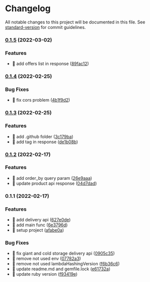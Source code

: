 # Changelog

All notable changes to this project will be documented in this file. See [standard-version](https://github.com/conventional-changelog/standard-version) for commit guidelines.

### [0.1.5](https://github.com/yeukfei02/singapore-grocery-api/compare/v0.1.4...v0.1.5) (2022-03-02)


### Features

* 🎸 add offers list in response ([89fac12](https://github.com/yeukfei02/singapore-grocery-api/commit/89fac127de20cc150698a5e6603090aea8152ec7))

### [0.1.4](https://github.com/yeukfei02/singapore-grocery-api/compare/v0.1.3...v0.1.4) (2022-02-25)


### Bug Fixes

* 🐛 fix cors problem ([4b1f9d2](https://github.com/yeukfei02/singapore-grocery-api/commit/4b1f9d2ed25ad1f69bddc472310670da71b39f49))

### [0.1.3](https://github.com/yeukfei02/singapore-grocery-api/compare/v0.1.2...v0.1.3) (2022-02-25)


### Features

* 🎸 add .github folder ([3c179ba](https://github.com/yeukfei02/singapore-grocery-api/commit/3c179bad86a96f08b35141e9755c57d8d30a71ab))
* 🎸 add tag in response ([de1b08b](https://github.com/yeukfei02/singapore-grocery-api/commit/de1b08bb95f45571d42f312bc5ff59edf36e4323))

### [0.1.2](https://github.com/yeukfei02/singapore-grocery-api/compare/v0.1.1...v0.1.2) (2022-02-17)


### Features

* 🎸 add order_by query param ([26e9aaa](https://github.com/yeukfei02/singapore-grocery-api/commit/26e9aaaac801f5b2861793c178cc5244827d4555))
* 🎸 update product api response ([04d7dad](https://github.com/yeukfei02/singapore-grocery-api/commit/04d7dad599cb1c3e55ce8939a94cfbc35ac5f9e8))

### 0.1.1 (2022-02-17)


### Features

* 🎸 add delivery api ([627e0de](https://github.com/yeukfei02/singapore-grocery-api/commit/627e0de9e7b531b32c464610f844bd960444c9c9))
* 🎸 add main func ([6e3796d](https://github.com/yeukfei02/singapore-grocery-api/commit/6e3796d07ba3c6d77b54bfaa23dbae850680014c))
* 🎸 setup project ([afabe0a](https://github.com/yeukfei02/singapore-grocery-api/commit/afabe0a16fb9600c6d146f0dd6d110ef657d4859))


### Bug Fixes

* 🐛 fix giant and cold storage delivery api ([0905c35](https://github.com/yeukfei02/singapore-grocery-api/commit/0905c359c6d07182252d0c1476ba319528feabfa))
* 🐛 remove not used env ([07782a3](https://github.com/yeukfei02/singapore-grocery-api/commit/07782a318d9a67583e9a91fefc5a5669b9dfecdf))
* 🐛 remove not used lambdaHashingVersion ([f6b36c6](https://github.com/yeukfei02/singapore-grocery-api/commit/f6b36c6e15f5252dc4d455df49bfe7b4e8702a34))
* 🐛 update readme.md and gemfile.lock ([e61732a](https://github.com/yeukfei02/singapore-grocery-api/commit/e61732ad6c203a8240bb50168648a22e587d14f7))
* 🐛 update ruby version ([f93419e](https://github.com/yeukfei02/singapore-grocery-api/commit/f93419e5cbde5029f06eed0391ff6b486858025e))
